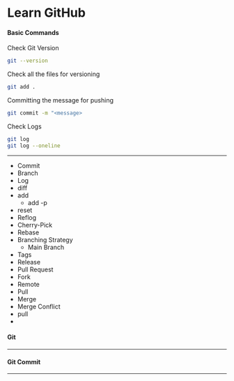 # Learn GitHub

#### Basic Commands
Check Git Version
```sh
git --version
```
Check all the files for versioning
```sh
git add .
```
Committing the message for pushing
```sh
git commit -m "<message>
```
Check Logs
```sh
git log
git log --oneline
```
---
- Commit
- Branch
- Log
- diff
- add
  - add -p
- reset
- Reflog
- Cherry-Pick
- Rebase
- Branching Strategy
  - Main Branch
- Tags 
- Release
- Pull Request
- Fork
- Remote
- Pull
- Merge
- Merge Conflict
- pull
- 
#### Git
---
#### Git Commit
---